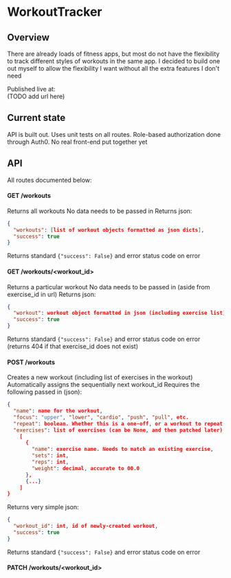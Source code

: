 # WorkoutTracker


## Overview
<p>There are already loads of fitness apps, but most do not have the flexibility to track different styles of workouts in the same app.
I decided to build one out myself to allow the flexibility I want without all the extra features I don't need</p>

<p>Published live at:<br>
(TODO add url here)</p>


## Current state
API is built out.
Uses unit tests on all routes.
Role-based authorization done through Auth0.
No real front-end put together yet


## API
All routes documented below:

#### GET /workouts
Returns all workouts
No data needs to be passed in
Returns json:
```json
{
  "workouts": [list of workout objects formatted as json dicts],
  "success": true
}
```
Returns standard `{"success": False}` and error status code on error

#### GET /workouts/<workout_id>
Returns a particular workout
No data needs to be passed in (aside from exercise_id in url)
Returns json:
```json
{
  "workout": workout object formatted in json (including exercise list),
  "success": true
}
```
Returns standard `{"success": False}` and error status code on error
(returns 404 if that exercise_id does not exist)

#### POST /workouts
Creates a new workout (including list of exercises in the workout)
Automatically assigns the sequentially next workout_id
Requires the following passed in (json):
```json
{
  "name": name for the workout,
  "focus": "upper", "lower", "cardio", "push", "pull", etc.
  "repeat": boolean. Whether this is a one-off, or a workout to repeat later (not currently utilized)
  "exercises": list of exercises (can be None, and then patched later)
    [
      {
        "name": exercise name. Needs to match an existing exercise,
        "sets": int,
        "reps": int,
        "weight": decimal, accurate to 00.0
      },
      {...}
    ]
}
```
Returns very simple json:
```json
{
  "workout_id": int, id of newly-created workout,
  "success": true
}
```
Returns standard `{"success": False}` and error status code on error

#### PATCH /workouts/<workout_id>

